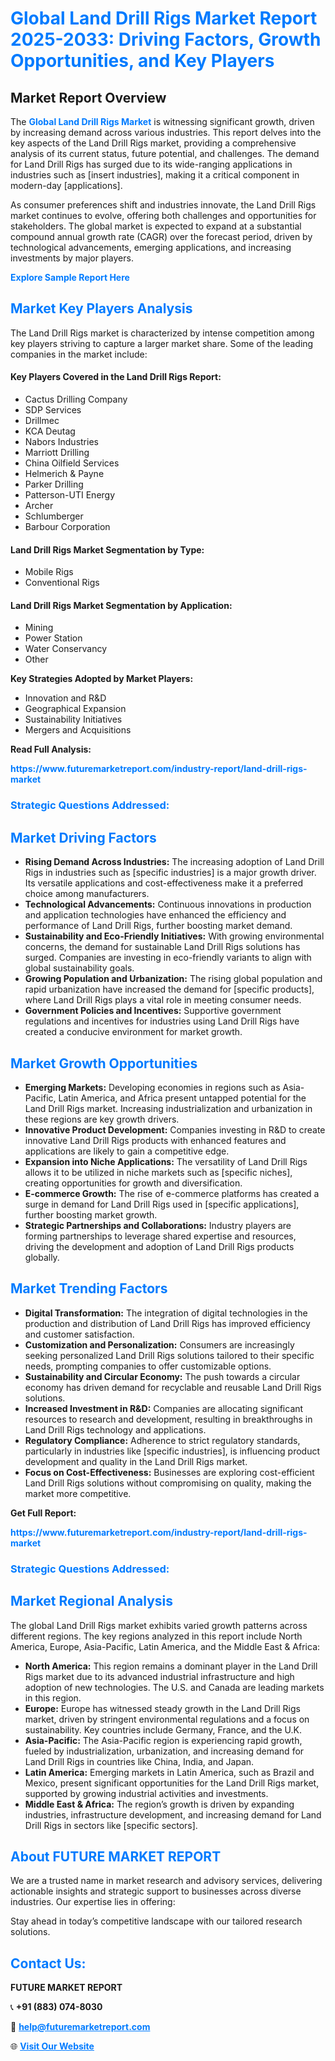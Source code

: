 <h1 style="color: #007BFF;">Global Land Drill Rigs Market Report 2025-2033: Driving Factors, Growth Opportunities, and Key Players</h1>

<section id="overview">
<h2>Market Report Overview</h2>
<p>The <a href="https://www.futuremarketreport.com/industry-report/land-drill-rigs-market" style="color: #007BFF; text-decoration: none;"><strong>Global Land Drill Rigs Market</strong></a> is witnessing significant growth, driven by increasing demand across various industries. This report delves into the key aspects of the Land Drill Rigs market, providing a comprehensive analysis of its current status, future potential, and challenges. The demand for Land Drill Rigs has surged due to its wide-ranging applications in industries such as [insert industries], making it a critical component in modern-day [applications].</p>
<p>As consumer preferences shift and industries innovate, the Land Drill Rigs market continues to evolve, offering both challenges and opportunities for stakeholders. The global market is expected to expand at a substantial compound annual growth rate (CAGR) over the forecast period, driven by technological advancements, emerging applications, and increasing investments by major players.</p>
</section>

<section id="overview">
<p><a href="https://www.futuremarketreport.com/request-sample/reportId=90091" style="color: #007BFF; text-decoration: none;"><strong>Explore Sample Report Here</strong></a></p>
</section>

<section id="key-players">
<h2 style="color: #007BFF;">Market Key Players Analysis</h2>
<p>The Land Drill Rigs market is characterized by intense competition among key players striving to capture a larger market share. Some of the leading companies in the market include:</p>
<h4>Key Players Covered in the Land Drill Rigs Report:</h4>
<ul><li>Cactus Drilling Company</li><li>SDP Services</li><li>Drillmec</li><li>KCA Deutag</li><li>Nabors Industries</li><li>Marriott Drilling</li><li>China Oilfield Services</li><li>Helmerich &amp; Payne</li><li>Parker Drilling</li><li>Patterson-UTI Energy</li><li>Archer</li><li>Schlumberger</li><li>Barbour Corporation</li></ul>
<h4>Land Drill Rigs Market Segmentation by Type:</h4>
<ul><li>Mobile Rigs</li><li>Conventional Rigs</li></ul>

<h4>Land Drill Rigs Market Segmentation by Application:</h4>
<ul><li>Mining</li><li>Power Station</li><li>Water Conservancy</li><li>Other</li></ul>
<p><strong>Key Strategies Adopted by Market Players:</strong></p>
<ul>
<li>Innovation and R&D</li>
<li>Geographical Expansion</li>
<li>Sustainability Initiatives</li>
<li>Mergers and Acquisitions</li>
</ul>
</section>

<section>
<p><strong>Read Full Analysis: </strong></p><a href="https://www.futuremarketreport.com/industry-report/land-drill-rigs-market" style="color: #007BFF; text-decoration: none;"><strong>https://www.futuremarketreport.com/industry-report/land-drill-rigs-market</strong></a>
<h3 style="color: #007BFF;">Strategic Questions Addressed:</h3>
</section>

<section id="driving-factors">
<h2 style="color: #007BFF;">Market Driving Factors</h2>
<ul>
<li><strong>Rising Demand Across Industries:</strong> The increasing adoption of Land Drill Rigs in industries such as [specific industries] is a major growth driver. Its versatile applications and cost-effectiveness make it a preferred choice among manufacturers.</li>
<li><strong>Technological Advancements:</strong> Continuous innovations in production and application technologies have enhanced the efficiency and performance of Land Drill Rigs, further boosting market demand.</li>
<li><strong>Sustainability and Eco-Friendly Initiatives:</strong> With growing environmental concerns, the demand for sustainable Land Drill Rigs solutions has surged. Companies are investing in eco-friendly variants to align with global sustainability goals.</li>
<li><strong>Growing Population and Urbanization:</strong> The rising global population and rapid urbanization have increased the demand for [specific products], where Land Drill Rigs plays a vital role in meeting consumer needs.</li>
<li><strong>Government Policies and Incentives:</strong> Supportive government regulations and incentives for industries using Land Drill Rigs have created a conducive environment for market growth.</li>
</ul>
</section>

<section id="growth-opportunities">
<h2 style="color: #007BFF;">Market Growth Opportunities</h2>
<ul>
<li><strong>Emerging Markets:</strong> Developing economies in regions such as Asia-Pacific, Latin America, and Africa present untapped potential for the Land Drill Rigs market. Increasing industrialization and urbanization in these regions are key growth drivers.</li>
<li><strong>Innovative Product Development:</strong> Companies investing in R&D to create innovative Land Drill Rigs products with enhanced features and applications are likely to gain a competitive edge.</li>
<li><strong>Expansion into Niche Applications:</strong> The versatility of Land Drill Rigs allows it to be utilized in niche markets such as [specific niches], creating opportunities for growth and diversification.</li>
<li><strong>E-commerce Growth:</strong> The rise of e-commerce platforms has created a surge in demand for Land Drill Rigs used in [specific applications], further boosting market growth.</li>
<li><strong>Strategic Partnerships and Collaborations:</strong> Industry players are forming partnerships to leverage shared expertise and resources, driving the development and adoption of Land Drill Rigs products globally.</li>
</ul>
</section>

<section id="trending-factors">
<h2 style="color: #007BFF;">Market Trending Factors</h2>
<ul>
<li><strong>Digital Transformation:</strong> The integration of digital technologies in the production and distribution of Land Drill Rigs has improved efficiency and customer satisfaction.</li>
<li><strong>Customization and Personalization:</strong> Consumers are increasingly seeking personalized Land Drill Rigs solutions tailored to their specific needs, prompting companies to offer customizable options.</li>
<li><strong>Sustainability and Circular Economy:</strong> The push towards a circular economy has driven demand for recyclable and reusable Land Drill Rigs solutions.</li>
<li><strong>Increased Investment in R&D:</strong> Companies are allocating significant resources to research and development, resulting in breakthroughs in Land Drill Rigs technology and applications.</li>
<li><strong>Regulatory Compliance:</strong> Adherence to strict regulatory standards, particularly in industries like [specific industries], is influencing product development and quality in the Land Drill Rigs market.</li>
<li><strong>Focus on Cost-Effectiveness:</strong> Businesses are exploring cost-efficient Land Drill Rigs solutions without compromising on quality, making the market more competitive.</li>
</ul>
</section>

<section>
<p><strong>Get Full Report: </strong></p><a href="https://www.futuremarketreport.com/industry-report/land-drill-rigs-market" style="color: #007BFF; text-decoration: none;"><strong>https://www.futuremarketreport.com/industry-report/land-drill-rigs-market</strong></a>
<h3 style="color: #007BFF;">Strategic Questions Addressed:</h3>
</section>


<section id="regional-analysis">
<h2 style="color: #007BFF;">Market Regional Analysis</h2>
<p>The global Land Drill Rigs market exhibits varied growth patterns across different regions. The key regions analyzed in this report include North America, Europe, Asia-Pacific, Latin America, and the Middle East & Africa:</p>
<ul>
<li><strong>North America:</strong> This region remains a dominant player in the Land Drill Rigs market due to its advanced industrial infrastructure and high adoption of new technologies. The U.S. and Canada are leading markets in this region.</li>
<li><strong>Europe:</strong> Europe has witnessed steady growth in the Land Drill Rigs market, driven by stringent environmental regulations and a focus on sustainability. Key countries include Germany, France, and the U.K.</li>
<li><strong>Asia-Pacific:</strong> The Asia-Pacific region is experiencing rapid growth, fueled by industrialization, urbanization, and increasing demand for Land Drill Rigs in countries like China, India, and Japan.</li>
<li><strong>Latin America:</strong> Emerging markets in Latin America, such as Brazil and Mexico, present significant opportunities for the Land Drill Rigs market, supported by growing industrial activities and investments.</li>
<li><strong>Middle East & Africa:</strong> The region’s growth is driven by expanding industries, infrastructure development, and increasing demand for Land Drill Rigs in sectors like [specific sectors].</li>
</ul>
</section>

<footer>
<h2 style="color: #007BFF;">About FUTURE MARKET REPORT</h2>
<p>We are a trusted name in market research and advisory services, delivering actionable insights and strategic support to businesses across diverse industries. Our expertise lies in offering:</p>

<p>Stay ahead in today’s competitive landscape with our tailored research solutions.</p>

<h2 style="color: #007BFF;">Contact Us:</h2>
<p><strong>FUTURE MARKET REPORT</strong></p>
<p>📞 <strong>+91 (883) 074-8030</strong></p>
<p>📧 <strong><a href="mailto:help@futuremarketreport.com" style="color: #007BFF;">help@futuremarketreport.com</a></strong></p>
<p>🌐 <strong><a href="https://www.futuremarketreport.com/" style="color: #007BFF;">Visit Our Website</a></strong></p>
</footer>